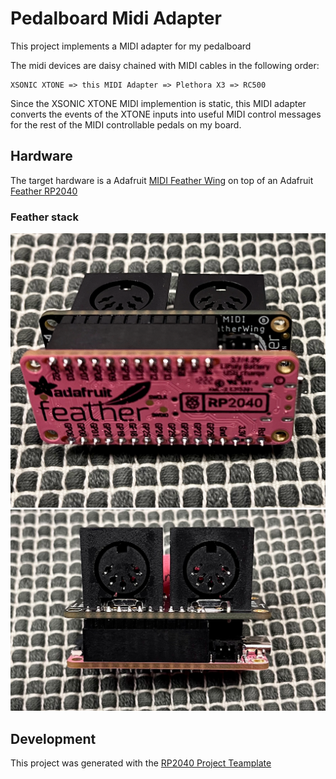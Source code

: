 # Pedalboard Midi Adapter

This project implements a MIDI adapter for my pedalboard

The midi devices are daisy chained with MIDI cables in the following order:

```
XSONIC XTONE => this MIDI Adapter => Plethora X3 => RC500
```

Since the XSONIC XTONE MIDI implemention is static, this MIDI adapter converts the events of the XTONE inputs into
useful MIDI control messages for the rest of the MIDI controllable pedals on my board.

## Hardware

The target hardware is a Adafruit [MIDI Feather Wing](https://www.adafruit.com/product/4740) on top of an Adafruit
[Feather RP2040](https://www.adafruit.com/product/4884)

### Feather stack
![Feather stack](doc/feather1.png)
![Feather stack](doc/feather2.png)

## Development
This project was generated with the [RP2040 Project Teamplate](https://github.com/rp-rs/rp2040-project-template)
